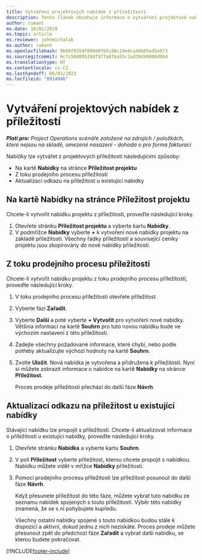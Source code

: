 ```yaml
---
title: Vytváření projektových nabídek z příležitostí
description: Tento článek obsahuje informace o vytváření projektové nabídky z příležitosti.
author: rumant
ms.date: 10/01/2020
ms.topic: article
ms.reviewer: johnmichalak
ms.author: rumant
ms.openlocfilehash: 9b60f9359f899d8f65c88c19e4ca40b85ed5e973
ms.sourcegitcommit: 6cfc50d89528df977a8f6a55c1ad39d99800d9b4
ms.translationtype: HT
ms.contentlocale: cs-CZ
ms.lasthandoff: 06/03/2022
ms.locfileid: "8914946"
---
```

# <a name="create-project-quotes-from-opportunities"></a>Vytváření projektových nabídek z příležitostí

_**Platí pro:** Project Operations scénáře založené na zdrojích / položkách, které nejsou na skladě, omezené nasazení - dohoda o pro forma fakturaci_

Nabídky lze vytvářet z projektových příležitostí následujícími způsoby:

- Na kartě **Nabídky** na stránce **Příležitost projektu**
- Z toku prodejního procesu příležitosti
- Aktualizací odkazu na příležitost u existující nabídky

## <a name="from-the-quotes-tab-of-the-project-opportunity-page"></a>Na kartě Nabídky na stránce Příležitost projektu

Chcete-li vytvořit nabídku projektu z příležitosti, proveďte následující kroky.

1. Otevřete stránku **Příležitost projektu** a vyberte kartu **Nabídky**. 
2. V podmřížce **Nabídky** vyberte **+** k vytvoření nové nabídky projektu na základě příležitosti. Všechny řádky příležitostí a související ceníky projektu jsou zkopírovány do nové nabídky příležitosti.

## <a name="from-the-opportunity-sales-process-flow"></a>Z toku prodejního procesu příležitosti

Chcete-li vytvořit nabídku projektu z toku prodejního procesu příležitosti, proveďte následující kroky.

1. V toku prodejního procesu příležitosti otevřete příležitost.
2. Vyberte fázi **Zařadit**. 
3. Vyberte **Další** a poté vyberte **+ Vytvořit** pro vytvoření nové nabídky. Většina informací na kartě **Souhrn** pro tuto novou nabídku bude ve výchozím nastavení z této příležitosti. 
4. Zadejte všechny požadované informace, které chybí, nebo podle potřeby aktualizujte výchozí hodnoty na kartě **Souhrn**.
5. Zvolte **Uložit**. Nová nabídka je vytvořena a přidružena k příležitosti. Nyní si můžete zobrazit informace o nabídce na kartě **Nabídky** na stránce **Příležitost**. 

   Proces prodeje příležitosti přechází do další fáze **Návrh**.


## <a name="by-updating-the-opportunity-reference-on-an-existing-quote"></a>Aktualizací odkazu na příležitost u existující nabídky

Stávající nabídku lze propojit s příležitostí. Chcete-li aktualizovat informace o příležitosti u existující nabídky, proveďte následující kroky.

1. Otevřete stránku **Nabídka** a vyberte kartu **Souhrn**.
2. V poli **Příležitost** vyberte příležitost, kterou chcete propojit s nabídkou. Nabídku můžete vidět v mřížce **Nabídky** příležitosti. 
3. Pomocí prodejního procesu příležitosti lze příležitost posunout do další fáze **Návrh**. 

   Když přesunete příležitost do této fáze, můžete vybrat tuto nabídku ze seznamu nabídek spojených s touto příležitostí. Výběr této nabídky znamená, že se s ní pohybujete kupředu.

   Všechny ostatní nabídky spojené s touto nabídkou budou stále k dispozici a aktivní, dokud jednu z nich nezískáte. Proces prodeje můžete přesunout zpět do předchozí fáze **Zařadit** a vybrat další nabídku, se kterou budete pokračovat.


[!INCLUDE[footer-include](../includes/footer-banner.md)]